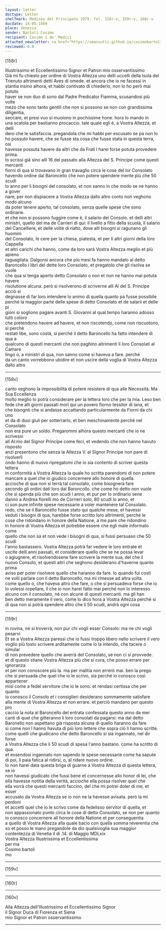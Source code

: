 ```yaml
---
layout: letter
doctype: Letter
shelfmark: Mediceo del Principato 2979, fol. 158r-v, 159r-v, 160r-v
docdate: 14-05-1569
place: Venezia
sender: Bartoli Cosimo
recipient: Cosimo I de' Medici
attached_newsletter: <a href="https://smansutti.github.io/cosimobartoli/texts/3080_134/">3080_134</a>
reviewed: 0.0
---
```


[158r]  
  
  
Illustrissimo et Eccellentissimo Signor et Patron mio osservantissimo  
Già mi fu chiesto per ordine di Vostra Altezza uno delli uccelli della Isola del  
Trienuto altrimenti detti Aves di omede. et ancora che io ne facessi in  
stantia insino alhora, et habbi contivato di chiederlo, non lo ho però mai potuto  
haver se non duo dì sono dal Padre Predicator Fiamma, scusandosi più volte  
mezo che sono tanto gentili che non si possono se non con grandissima diligentia,  
seccare, et presi vuo si muoiono in pochissime hone. hora lo mando in  
una scatola per bastianno procaccio. tale quale egli è, a Vostra Altezza, et delli  
dero che le satisfaccia. pregandola che mi habbi per escusato se pa non lo  
ho possuto havere, che se fusse sta cosa che fusse stata in questa terra, osi  
havesse possuta havere da altri che da Frati l harei forse potuta provedere  
prima.  
Io scrissi già sino alli 16 del passato alla Altezza del S. Principe come questi mercanti  
fiorni di qua si trovavano in gran travaglio circa le cose del lor Consolato  
havendo ordine dal Baroncello che non potere spendere mente più che 50 scudi  
lo anno per li bisogni del consolato, et non sanno in che modo se ne hanno a gover  
nare, per non dispiacere a Vostra Altezza dallo altro conto non veghono modo alcuno  
da poter tenere aperto, tal consolato, senza quelle spese che sono ordinarie.  
et che non si possono fuggire come è, il salario del Consolo. et delli altri  
ministri, quello del ma de Carrieri di qui: il livello a fitto della scuola, il salario  
del Cancelliere, et delle volte di rialto, dove alli bisogni si ragunano gli huomini  
del Consolato, le cere per la chiesa, piatesta, et per li altri giorni della loro Cappella  
et altri carichi che hanno, come da loro sarà Vostra Altezza meglio et più apieno  
raguagliata. Dalgonsi ancora che più mesi fa hanno mandato al detto  
Baroncello i libri del dette loro Consolato, et pregatolo che gli risolva se vuole  
che qua si tenga aperto detto Consolato o non et non ne hanno mai potuta havere  
risolutione alcuna. però si risolverono di scriverne alli Al del S. Principe acciò si  
degnasse di far loro intendere lo animo di quella quanto pa fusse possibile  
perché la maggior parte delle spese di detto Consolato et de salarii et delle pi  
gioni si sogliono pagare avanti S. Giovanni al qual tempo haranno adosso tutti coloro  
che pretendono havere ad havere, et non riscotendo, come non riscuotono, sì perché  
restati libe, sono costà, sì perché il detto Baroncello ha fatto intendere di qua a  
qualcuno di questi mercanti che non paghino altrimenti li loro Consolati al Camare  
lingo o, a ministri di qua, non sanno come si haveva a fare. perché  
da un canto vorrebbono ubidire et non uscire della voglia di Vostra Altezza dallo altro  
  
---  

[158v]  
  
  
canto veghono la impossibilità di potere resistere di qua alle Necessità. Ma Sua Eccellenza  
molto meglio lo potrà considerare per la lettera loro che per la mia. Leso ben  
fede che alli giorni passati morì qui un povero fiorno tessitor di lana, et  
che bisognò che si andasse accattando particularmente da Fiorni da chi uno  
et da di duoi giuli per sotterrarlo, et ben meschinamente perché nel Consolato  
non era pure un soldo. Pregarommi alhora questo mercanti che io ne scrivessi  
all Al:mo del Signor Principe come feci, et vedendo che non hanno havuto risposto  
anzi presentono che senza la Altezza V. al Signor Principe non pare di risolverli  
ondo hanno di nuovo ripregatomi che io sia contento di scriver questa lettera  
in conformità a Vostra Altezza la quale ho scritta parendomi di non potere  
mancare a quel che io giudico concernere allo honore di quella.  
accioche di qua non si terrà tal consolato, come bisognerà fare  
secondo gli ordini dati loro dal Baroncollo. che come ho detto non vuole  
che si spenda più che son scudi l anno, et pur per lo ordinario sene  
danno a Andrea fiorelli mo de Corrieri solo, 80 scudi lo anno, et  
ci son pure infinite spese necessarie a voler mantenere tal Consolato.  
redo, che se il Baroncello fusse stato qui qualche mese, et havessi  
veduti i bisogni di qua, harebbe forse scritto loro altrimenti, perché le  
cose che ridondano in honore della Natione, a me pare che ridondino  
in honore di Vostra Altezza et potrebbe essere che egli male informato come  
quello che non sa et non vede i bisogni di qua, si fussi persuaso che 50 scudi  
l'anno bastassero. Vostra Altezza potrà far vedere le loro entrate et  
uscite delli anni passati, et considerare quello che se ne possa levar  
o agiugnere, et risolvendosene fare scrivere la mente sua, del che il  
nuovo Consolo, et questi altri che seghono desiderano d'haverne quanto prima  
aviso per poter risolvere quello che haranno da fare. Io quando fui costì  
ne volli parlare con il detto Baroncello, ma mi rimesse ad altra volta.  
come quello o, che haveva altro che fare, o che si persuadeva forse che io  
lo volessi orpellare, il che io non harei fatto mai perché non lo interesso  
alcuno con il consolato, né con alcune di questi mercanti. ma gli han  
ben detto meramente il vero, come lo dico hora a Vostra Altezza perché si  
di qua non si potrà spendere altro che li 50 scudi, andrà ogni cosa  
  
---  

[159r]  
  
  
in rovina, né si troverrà, non pur chi vogli esser Consolo: ma ne chi vogli pesarvi  
Et se a Vostra Altezza paressi che io fussi troppo libero nello scrivere il vero  
voglio più tosto scrivere arditamente come io la intendo, che tacere o simular  
di non prevedere quello che averrà del Consolato, se non ci si provvede.  
et di questo stiane Vostra Altezza più che si cura, che posso errare per ignoranza  
et per non conoscere più la. ma per malitia non errerò mai. ben la prego  
che si persuada che quel che io le scrivo, sia perché io conosco così appartener  
misi come a fedel servitore che io le sono. et rendasi certissa che per quanto  
io conosco il Consolo et i consiglieri desiderano sommamente satisfare  
alla mente di Vostra Altezza et non errare. et perciò mandano per questo pro  
caccio la nota al Baroncello del entrata confessata questo anno da mer  
canti di quel che gitteranno li loro consolati da pagarsi: ma dal detto  
Baronello non aspettano già risposta alcuna di quello haranno da fare  
sì come non l hanno havuta di più loro lettere che sopra ciò li hanno scritte.  
come quelli che giudicano che detto Baroncello si sia ingannato, nel dir forse  
a Vostra Altezza che li 50 scudi di spesa l'anno bastano. come ha scritto di qua.  
et essendosi ingannato non sapendo le spese necessarie come ha sapute  
di poi, li paia fatica al ridirsi, o, al ridare nuovo ordine.  
Io non harei data questa briga di guarne a Vostra Altezza di questa lettera, se io  
non havessi giudicato che fussi bene et concernesse allo honor di lei, che  
ella havesse notitia della verità, accioche ella possa risolver quel che  
ella vorrà che questi mercanti faccino, del che mi potrei doler di me, et esser  
accusato da Vostra Altezza se io non ne la havesse avisata. però la mi perdoni  
et accetti quel che io le scrivo come da fedelisso servitor di quella, et  
non appassionato punto circa le cose di detto Consolato, se non per quanto  
io conosco concernere all honore della Natione et per conseguentia  
a quello di Vostra Altezza alla quale bacio con quella somma reverentia che  
so et posso le mano pregandole da dio qualsivoglia sua maggior  
contentezza di Venetia il dì .14. di Maggio MDLxix  
Vostra Altezza Illustrissima et Eccellentissima  
per ma  
Cosimo bartoli  
mo  
  
---  

[159v]  
  
  
  
---  

[160r]  
  
  
  
---  

[160v]  
  
  
Alla Altezza dell'Illustrissimo et Eccellentissimo Signor  
il Signor Duca di Fiorenza et Siena  
mio Signor et Patron osservantissimo  
  
---  

